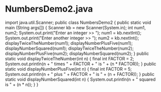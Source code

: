 # NumbersDemo2.java

import java.util.Scanner;
public class NumbersDemo2
{
   public static void main (String args[])
   {
      Scanner kb = new Scanner(System.in);
      int num1, num2;
            System.out.print("Enter an integer >> ");
      num1 = kb.nextInt();
      System.out.print("Enter another integer >> ");
      num2 = kb.nextInt();
      displayTwiceTheNumber(num1);
      displayNumberPlusFive(num1);
      displayNumberSquared(num1);
      displayTwiceTheNumber(num2);
      displayNumberPlusFive(num2);
      displayNumberSquared(num2);
   }
   public static void displayTwiceTheNumber(int n)
   {
      final int FACTOR = 2;
      System.out.println(n + " times " + FACTOR + " is " + (n * FACTOR));
   }
   public static void displayNumberPlusFive(int n)
   {
      final int FACTOR = 5;
      System.out.println(n + " plus " + FACTOR + " is " + (n + FACTOR));
   }
   public static void displayNumberSquared(int n)
   {
      System.out.println(n + " squared is " + (n * n)); 
   }
}
